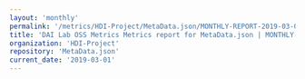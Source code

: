 ```yaml
---
layout: 'monthly'
permalink: '/metrics/HDI-Project/MetaData.json/MONTHLY-REPORT-2019-03-01/'
title: 'DAI Lab OSS Metrics Metrics report for MetaData.json | MONTHLY-REPORT-2019-03-01'
organization: 'HDI-Project'
repository: 'MetaData.json'
current_date: '2019-03-01'
---
```

